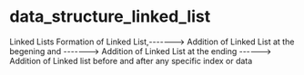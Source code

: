 # data_structure_linked_list
Linked Lists  Formation of Linked List,-------> Addition of Linked List at the begening and -------> Addition of Linked List at the ending ------> Addition of Linked list before and after any specific index or data
